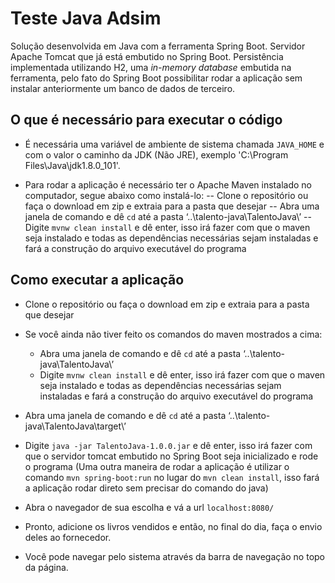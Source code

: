 ﻿# Teste Java Adsim

Solução desenvolvida em Java com a ferramenta Spring Boot.
Servidor Apache Tomcat que já está embutido no Spring Boot.
Persistência implementada utilizando H2, uma *in-memory database* embutida na ferramenta, pelo fato do Spring Boot possibilitar rodar a aplicação sem instalar anteriormente um banco de dados de terceiro.

## O que é necessário para executar o código

* É necessária uma variável de ambiente de sistema chamada `JAVA_HOME` e com o valor o caminho da JDK (Não JRE), exemplo 'C:\Program Files\Java\jdk1.8.0_101'.

* Para rodar a aplicação é necessário ter o Apache Maven instalado no computador, segue abaixo como instalá-lo:
-- Clone o repositório ou faça o download em zip e extraia para a pasta que desejar
-- Abra uma janela de comando e dê `cd` até a pasta ‘..\talento-java\TalentoJava\’
-- Digite `mvnw clean install` e dê enter, isso irá fazer com que o maven seja instalado e todas as dependências necessárias sejam instaladas e fará a construção do arquivo executável do programa

## Como executar a aplicação

* Clone o repositório ou faça o download em zip e extraia para a pasta que desejar

* Se você ainda não tiver feito os comandos do maven mostrados a cima:
    * Abra uma janela de comando e dê `cd` até a pasta ‘..\talento-java\TalentoJava\’
    * Digite `mvnw clean install` e dê enter, isso irá fazer com que o maven seja instalado e todas as dependências necessárias sejam instaladas e fará a construção do arquivo executável do programa

* Abra uma janela de comando e dê `cd` até a pasta ‘..\talento-java\TalentoJava\target\’

* Digite `java -jar TalentoJava-1.0.0.jar` e dê enter, isso irá fazer com que o servidor tomcat embutido no Spring Boot seja inicializado e rode o programa (Uma outra maneira de rodar a aplicação é utilizar o comando `mvn spring-boot:run` no lugar do `mvn clean install`, isso fará a aplicação rodar direto sem precisar do comando do java)

* Abra o navegador de sua escolha e vá a url `localhost:8080/`

* Pronto, adicione os livros vendidos e então, no final do dia, faça o envio deles ao fornecedor.

* Você pode navegar pelo sistema através da barra de navegação no topo da página.